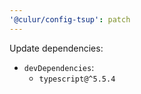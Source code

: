 ```yaml
---
'@culur/config-tsup': patch
---
```


Update dependencies:

- `devDependencies`:
  - `typescript@^5.5.4`
